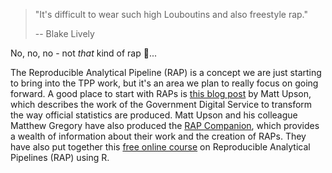 >"It's difficult to wear such high Louboutins and also freestyle rap."
>
>-- Blake Lively

No, no, no - not _that_ kind of rap :see_no_evil:...

The Reproducible Analytical Pipeline (RAP) is a concept we are just starting to bring into the TPP work, but it's an area we plan to really focus on going forward. A good place to start with RAPs is [this blog post](https://dataingovernment.blog.gov.uk/2017/03/27/reproducible-analytical-pipeline/) by Matt Upson, which describes the work of the Government Digital Service to transform the way official statistics are produced. Matt Upson and his colleague Matthew Gregory have also produced the [RAP Companion](https://ukgovdatascience.github.io/rap_companion/), which provides a wealth of information about their work and the creation of RAPs. They have also put together this [free online course](https://www.udemy.com/reproducible-analytical-pipelines/) on Reproducible Analytical Pipelines (RAP) using R. 
